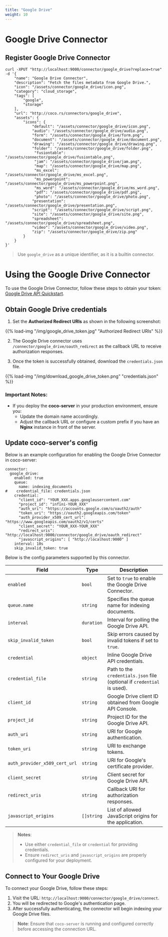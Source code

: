 ```yaml
---
title: "Google Drive"
weight: 10
---
```


# Google Drive Connector

## Register Google Drive Connector

```shell
curl -XPUT "http://localhost:9000/connector/google_drive?replace=true" -d '{
    "name": "Google Drive Connector", 
    "description": "Fetch the files metadata from Google Drive.", 
    "icon": "/assets/connector/google_drive/icon.png", 
    "category": "cloud_storage", 
    "tags": [
        "google", 
        "storage"
    ], 
    "url": "http://coco.rs/connectors/google_drive", 
    "assets": {
        "icons": {
            "default": "/assets/connector/google_drive/icon.png", 
            "audio": "/assets/connector/google_drive/audio.png", 
            "form": "/assets/connector/google_drive/form.png", 
            "document": "/assets/connector/google_drive/document.png", 
            "drawing": "/assets/connector/google_drive/drawing.png", 
            "folder": "/assets/connector/google_drive/folder.png", 
             "fusiontable": "/assets/connector/google_drive/fusiontable.png", 
             "jam": "/assets/connector/google_drive/jam.png", 
             "map": "/assets/connector/google_drive/map.png", 
             "ms_excel": "/assets/connector/google_drive/ms_excel.png", 
             "ms_powerpoint": "/assets/connector/google_drive/ms_powerpoint.png", 
             "ms_word": "/assets/connector/google_drive/ms_word.png", 
             "pdf": "/assets/connector/google_drive/pdf.png", 
             "photo": "/assets/connector/google_drive/photo.png", 
            "presentation": "/assets/connector/google_drive/presentation.png", 
            "script": "/assets/connector/google_drive/script.png", 
            "site": "/assets/connector/google_drive/site.png", 
            "spreadsheet": "/assets/connector/google_drive/spreadsheet.png",
            "video": "/assets/connector/google_drive/video.png",
            "zip": "/assets/connector/google_drive/zip.png"
        }
    }
}'
```

> Use `google_drive` as a unique identifier, as it is a builtin connector.

# Using the Google Drive Connector

To use the Google Drive Connector, follow these steps to obtain your token:
[Google Drive API Quickstart](https://developers.google.com/drive/api/quickstart/go).

## Obtain Google Drive credentials

1. Set the **Authorized Redirect URIs** as shown in the following screenshot:

{{% load-img "/img/google_drive_token.jpg" "Authorized Redirect URIs" %}}

2. The Google Drive connector uses `/connector/google_drive/oauth_redirect` as the callback URL to receive authorization responses.

3. Once the token is successfully obtained, download the `credentials.json` file.

{{% load-img "/img/download_google_drive_token.png" "credentials.json" %}}

### Important Notes:
- If you deploy the **coco-server** in your production environment, ensure you:
  - Update the domain name accordingly.
  - Adjust the callback URL or configure a custom prefix if you have an **Nginx** instance in front of the server.

## Update coco-server's config

Below is an example configuration for enabling the Google Drive Connector in coco-server:

```shell
connector:
  google_drive:
    enabled: true
    queue:
      name: indexing_documents
#    credential_file: credentials.json
    credential:
      "client_id": "YOUR_XXX.apps.googleusercontent.com"
      "project_id": "infini-YOUR_XXX"
      "auth_uri": "https://accounts.google.com/o/oauth2/auth"
      "token_uri": "https://oauth2.googleapis.com/token"
      "auth_provider_x509_cert_url": "https://www.googleapis.com/oauth2/v1/certs"
      "client_secret": "YOUR_XXX-YOUR_XXX"
      "redirect_uris":  "http://localhost:9000/connector/google_drive/oauth_redirect"
      "javascript_origins": [ "http://localhost:9000" ]
    interval: 10s
    skip_invalid_token: true
```

Below is the config parameters supported by this connector.

| **Field**                     | **Type**     | **Description**                                                                                  |
|-------------------------------|--------------|--------------------------------------------------------------------------------------------------|
| `enabled`                     | `bool`       | Set to `true` to enable the Google Drive Connector.                                             |
| `queue.name`                  | `string`     | Specifies the queue name for indexing documents.                                                |
| `interval`                    | `duration`   | Interval for polling the Google Drive API.                                                     |
| `skip_invalid_token`          | `bool`       | Skip errors caused by invalid tokens if set to `true`.                                         |
| `credential`                  | `object`     | Inline Google Drive API credentials.                                                            |
| `credential_file`             | `string`     | Path to the `credentials.json` file (optional if `credential` is used).                         |
| `client_id`                   | `string`     | Google Drive client ID obtained from Google API Console.                                        |
| `project_id`                  | `string`     | Project ID for the Google Drive API.                                                            |
| `auth_uri`                    | `string`     | URI for Google authentication.                                                                  |
| `token_uri`                   | `string`     | URI to exchange tokens.                                                                         |
| `auth_provider_x509_cert_url` | `string`     | URI for Google's certificate provider.                                                          |
| `client_secret`               | `string`     | Client secret for Google Drive API.                                                             |
| `redirect_uris`               | `string`     | Callback URI for authorization responses.                                                       |
| `javascript_origins`          | `[]string`   | List of allowed JavaScript origins for the application.                                         |

> **Notes**:
> - Use either `credential_file` or `credential` for providing credentials.
> - Ensure `redirect_uris` and `javascript_origins` are properly configured for your deployment.

## Connect to Your Google Drive

To connect your Google Drive, follow these steps:

1. Visit the URL: `http://localhost:9000/connector/google_drive/connect`.
2. You will be redirected to Google's authentication page.
3. After successfully authenticating, the connector will begin indexing your Google Drive files.

> **Note**:
> Ensure that `coco-server` is running and configured correctly before accessing the connection URL.